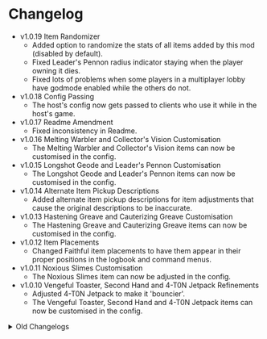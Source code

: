 # Changelog

* v1.0.19 Item Randomizer
  * Added option to randomize the stats of all items added by this mod (disabled by default).	
  * Fixed Leader's Pennon radius indicator staying when the player owning it dies.
  * Fixed lots of problems when some players in a multiplayer lobby have godmode enabled while the others do not.
* v1.0.18 Config Passing
  * The host's config now gets passed to clients who use it while in the host's game.
* v1.0.17 Readme Amendment
  * Fixed inconsistency in Readme.
* v1.0.16 Melting Warbler and Collector's Vision Customisation
  * The Melting Warbler and Collector's Vision items can now be customised in the config.
* v1.0.15 Longshot Geode and Leader's Pennon Customisation
  * The Longshot Geode and Leader's Pennon items can now be customised in the config.
* v1.0.14 Alternate Item Pickup Descriptions
  * Added alternate item pickup descriptions for item adjustments that cause the original descriptions to be inaccurate.
* v1.0.13 Hastening Greave and Cauterizing Greave Customisation
  * The Hastening Greave and Cauterizing Greave items can now be customised in the config.
* v1.0.12 Item Placements
  * Changed Faithful item placements to have them appear in their proper positions in the logbook and command menus.
* v1.0.11 Noxious Slimes Customisation
  * The Noxious Slimes item can now be adjusted in the config.
* v1.0.10 Vengeful Toaster, Second Hand and 4-T0N Jetpack Refinements
  * Adjusted 4-T0N Jetpack to make it 'bouncier'.
  * The Vengeful Toaster, Second Hand and 4-T0N Jetpack items can now be customised in the config.

<details><summary>Old Changelogs</summary>

* v1.0.9 Copper Gear and Brass Screw Refinements
  * Fixed issue with the Copper Gear and Brass Screw sometimes not providing their buffs to the player within the teleporter zone.
  * The Copper Gear and Brass Screw items can now be customised in the config.
* v1.0.8 Spacious Umbrella and Drowned Visage Customisation
  * The Spacious Umbrella and Drowned Visage items can now be customised in the config.
* v1.0.7 Toggleable Expansion
  * Added Faithful content into it's own expansion that can be enabled and disabled in the lobby.
* v1.0.6 BepInEx Config
  * Replaced config text file with BepInEx config.
* v1.0.5 Warbanner Visual Effect Fix
  * Fixed the warbanner temporary visual effect getting yeeted, oops.
* v1.0.4 Modded Spawn Card Conflicts
  * Fixed errors with debugging tools when modded spawn cards are created.
* v1.0.3 Readme Swap
  * Fixed the readme for the store page.
* v1.0.2 Version Mismatch
  * Fixed minor version mismatch issue.
* v1.0.1 Oopsies
  * Forgor smth...
* v1.0.0 Release
  * Praying I didn't forget anything...

</details>
